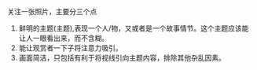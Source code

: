 关注一张照片，主要分三个点
1. 鲜明的主题(主题),表现一个人/物，又或者是一个故事情节。这个主题应该能让人一眼看出来，而不含糊。
2. 能让观赏者一下子将注意力吸引。
3. 画面简洁，只包括有利于将视线引向主题内容，排除其他杂乱因素。